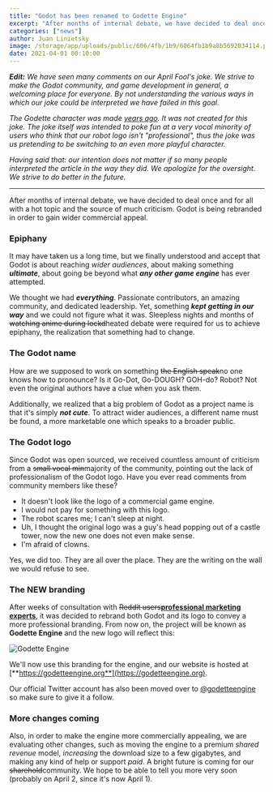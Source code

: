 ```yaml
---
title: "Godot has been renamed to Godette Engine"
excerpt: "After months of internal debate, we have decided to deal once and for all with a hot topic and the source of much criticism. Godot is being rebranded in order to gain wider appeal and acceptance."
categories: ["news"]
author: Juan Linietsky
image: /storage/app/uploads/public/606/4fb/1b9/6064fb1b9a8b5692034114.png
date: 2021-04-01 00:10:00
---
```


***Edit:** We have seen many comments on our April Fool's joke. We strive to make the Godot community, and game development in general, a welcoming place for everyone. By not understanding the various ways in which our joke could be interpreted we have failed in this goal.*

*The Godette character was made [years ago](https://twitter.com/reduzio/status/958305883976536064). It was not created for this joke. The joke itself was intended to poke fun at a very vocal minority of users who think that our robot logo isn't "professional", thus the joke was us pretending to be switching to an even more playful character.*

*Having said that: our intention does not matter if so many people interpreted the article in the way they did. We apologize for the oversight. We strive to do better in the future.*

----

After months of internal debate, we have decided to deal once and for all with a hot topic and the source of much criticism. Godot is being rebranded in order to gain wider commercial appeal.

### Epiphany

It may have taken us a long time, but we finally understood and accept that Godot is about reaching *wider audiences*, about making something ***ultimate***, about going be beyond what ***any other game engine*** has ever attempted.

We thought we had ***everything***. Passionate contributors, an amazing community, and dedicated leadership. Yet, something ***kept getting in our way*** and we could not figure what it was. Sleepless nights and months of ~~watching anime during lockd~~heated debate were required for us to achieve epiphany, the realization that something had to change.

### The Godot name

How are we supposed to work on something ~~the English speak~~no one knows how to pronounce? Is it Go-Dot, Go-DOUGH? GOH-do? Robot? Not even the original authors have a clue when you ask them.

Additionally, we realized that a big problem of Godot as a project name is that it's simply ***not cute***. To attract wider audiences, a different name must be found, a more marketable one which speaks to a broader public.

### The Godot logo

Since Godot was open sourced, we received countless amount of criticism from a ~~small vocal min~~majority of the community, pointing out the lack of professionalism of the Godot logo. Have you ever read comments from community members like these?

- It doesn't look like the logo of a commercial game engine.
- I would not pay for something with this logo.
- The robot scares me; I can't sleep at night.
- Uh, I thought the original logo was a guy's head popping out of a castle tower, now the new one does not even make sense.
- I'm afraid of clowns.

Yes, we did too. They are all over the place. They are the writing on the wall we would refuse to see.

### The NEW branding

After weeks of consultation with ~~Reddit users~~[**professional marketing experts**](https://twitter.com/reduzio/status/1367975083562655745), it was decided to rebrand both Godot and its logo to convey a more professional branding. From now on, the project will be known as **Godette Engine** and the new logo will reflect this:

![Godette Engine](/storage/app/uploads/public/606/4f9/ed1/6064f9ed122b5192659480.png)

We'll now use this branding for the engine, and our website is hosted at [**https://godetteengine.org**](https://godetteengine.org).

Our official Twitter account has also been moved over to [@godetteengine](https://twitter.com/godetteengine) so make sure to give it a follow.

### More changes coming

Also, in order to make the engine more commercially appealing, we are evaluating other changes, such as moving the engine to a premium *shared revenue* model, *increasing* the download size to a few gigabytes, and making any kind of help or support *paid*. A bright future is coming for our ~~sharehold~~community. We hope to be able to tell you more very soon (probably on April 2, since it's now April 1).
